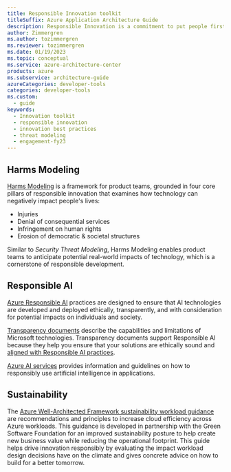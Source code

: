 ```yaml
---
title: Responsible Innovation toolkit
titleSuffix: Azure Application Architecture Guide
description: Responsible Innovation is a commitment to put people first in the development of technology by understanding the stakeholders and impact of your technology
author: Zimmergren
ms.author: tozimmergren
ms.reviewer: tozimmergren
ms.date: 01/19/2023
ms.topic: conceptual
ms.service: azure-architecture-center
products: azure
ms.subservice: architecture-guide
azureCategories: developer-tools
categories: developer-tools
ms.custom:
  - guide
keywords:
  - Innovation toolkit
  - responsible innovation
  - innovation best practices
  - threat modeling
  - engagement-fy23
---
```


## Harms Modeling

[Harms Modeling](./harms-modeling/index.md) is a framework for product teams, grounded in four core pillars of responsible innovation that examines how technology can negatively impact people's lives:

- Injuries
- Denial of consequential services
- Infringement on human rights
- Erosion of democratic & societal structures

Similar to *Security Threat Modeling*, Harms Modeling enables product teams to anticipate potential real-world impacts of technology, which is a cornerstone of responsible development.

## Responsible AI

[Azure Responsible AI](/ai/principles-and-approach) practices are designed to ensure that AI technologies are developed and deployed ethically, transparently, and with consideration for potential impacts on individuals and society.

[Transparency documents](https://www.microsoft.com/ai/principles-and-approach#transparency-report) describe the capabilities and limitations of Microsoft technologies. Transparency documents support Responsible AI because they help you ensure that your solutions are ethically sound and [aligned with Responsible AI practices](/azure/well-architected/ai/responsible-ai).

[Azure AI services](/azure/ai-services/responsible-use-of-ai-overview) provides information and guidelines on how to responsibly use artificial intelligence in applications.

## Sustainability

The [Azure Well-Architected Framework sustainability workload guidance](/azure/architecture/framework/sustainability/) are recommendations and principles to increase cloud efficiency across Azure workloads. This guidance is developed in partnership with the Green Software Foundation for an improved sustainability posture to help create new business value while reducing the operational footprint. This guide helps drive innovation responsibly by evaluating the impact workload design decisions have on the climate and gives concrete advice on how to build for a better tomorrow.
